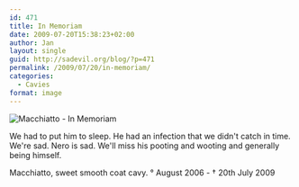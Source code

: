 ```yaml
---
id: 471
title: In Memoriam
date: 2009-07-20T15:38:23+02:00
author: Jan
layout: single
guid: http://sadevil.org/blog/?p=471
permalink: /2009/07/20/in-memoriam/
categories:
  - Cavies
format: image
---
```

![Macchiatto - In Memoriam](/assets/images/2009/07/Macchiatto-InMemoriam-sm.jpg "Macchiatto - In Memoriam")

We had to put him to sleep. He had an infection that we didn't catch in time. We're sad. Nero is sad. We'll miss his pooting and wooting and generally being himself.

Macchiatto, sweet smooth coat cavy. &deg; August 2006 - &#8224; 20th July 2009